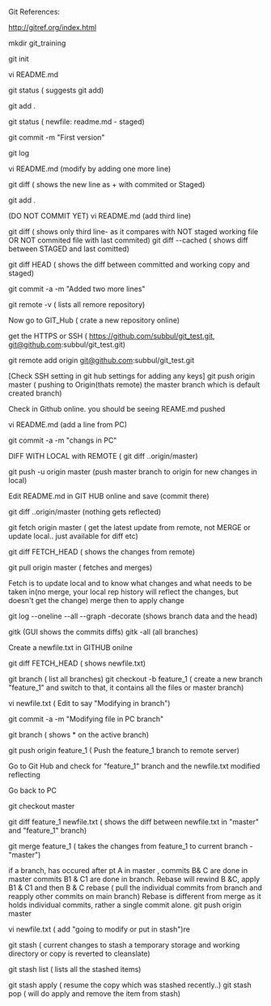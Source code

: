 Git
References:

http://gitref.org/index.html


mkdir git_training

git init

vi README.md

git status ( suggests git add)

git add .

git status ( newfile: readme.md - staged)

git commit -m "First version"

git log

vi README.md (modify by adding one more line)

git diff ( shows the new line as + with commited or Staged)

git add .

(DO NOT COMMIT YET)
vi README.md (add third line)

git diff ( shows only third line- as it compares with NOT staged working file OR NOT commited file with last commited)
git diff --cached ( shows diff between STAGED and last comitted)

git diff HEAD ( shows the diff between committed and working copy and staged)

git commit -a -m "Added two more lines"

git remote -v ( lists all remore repository)

Now go to GIT_Hub ( crate a new repository online)

get the HTTPS or SSH ( https://github.com/subbul/git_test.git, git@github.com:subbul/git_test.git)

git remote add  origin git@github.com:subbul/git_test.git

[Check SSH setting in git hub settings for adding any keys]
git push origin master ( pushing to Origin(thats remote) the master branch which is default created branch)


Check in Github online. you should be seeing REAME.md pushed

vi README.md (add a line from PC)

git commit -a -m "changs in PC"

DIFF WITH LOCAL with REMOTE ( git diff ..origin/master)

git push -u origin master (push master branch to origin for new changes in local)

Edit README.md in GIT HUB online and save (commit there)

git diff ..origin/master (nothing gets reflected)

git fetch origin master ( get the latest update from remote, not MERGE or update local.. just available for diff etc)

git diff FETCH_HEAD ( shows the changes from remote)

git pull origin master ( fetches and merges)

Fetch is to update local and to know what changes and what needs to be taken in(no merge, your local rep history will reflect the changes, but doesn't get the change)
merge then to apply change


git log --oneline --all --graph -decorate (shows branch data and the head)

gitk (GUI shows the commits diffs)
gitk -all (all branches)


Create a newfile.txt in GITHUB onilne

git diff FETCH_HEAD ( shows newfile.txt)


git branch ( list all branches)
git checkout -b feature_1 ( create a new branch "feature_1" and switch to that, it contains all the files or master branch)

vi newfile.txt ( Edit to say "Modifying in branch")

git commit -a -m "Modifying file in PC branch"

git branch ( shows * on the active branch)

git push origin feature_1 ( Push the feature_1 branch to remote server)

Go to Git Hub and check for "feature_1" branch and the newfile.txt modified reflecting

Go back to PC

git checkout master

git diff feature_1 newfile.txt ( shows the diff between newfile.txt in "master" and "feature_1" branch)

git merge feature_1 ( takes the changes from feature_1 to current branch - "master")


if a branch, has occured after pt A in master , commits B& C are done in master
commits B1 & C1 are done in branch.
Rebase will rewind B &C, apply B1 & C1 and then B & C
rebase ( pull the individual commits from branch and reapply other commits on main branch)
Rebase is different from merge as it holds individual commits, rather a single commit alone.
git push origin master


vi newfile.txt ( add "going to modify or put in stash")re

git stash ( current changes to stash a temporary storage and working directory or copy is reverted to cleanslate)

git stash list ( lists all the stashed items)

git stash apply ( resume the copy which was stashed recently..)
git stash pop ( will do apply and remove the item from stash)


